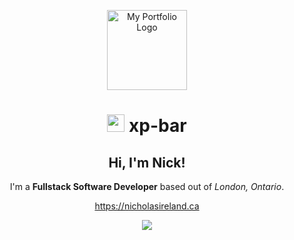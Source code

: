 <p align="center">
    <a href="https://nicholasireland.ca">
        <img src="https://nicholasireland.ca/images/logo.svg" alt="My Portfolio Logo" width="128" height="128"/>
    </a>
</p>
<h1 align="center"><img src="https://skillicons.dev/icons?i=github" width="28" height="28"/> xp-bar</h1>

<h2 align="center">Hi, I'm Nick!</h2>

<p align="center">
    I'm a <strong>Fullstack Software Developer</strong> based out of <em>London, Ontario</em>.
</p>
<p align="center">
    <a href="https://nicholasireland.ca">https://nicholasireland.ca</a>
</p>

<p align="center">
    <img src="https://skillicons.dev/icons?i=php,laravel,js,ts,vue,html,css,sass,bootstrap,mysql,nginx,lua,swift,git,neovim,pnpm,aws,vite,zsh&perline=5">
</p>
